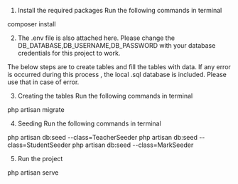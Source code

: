 1) Install the required packages
Run the following commands in terminal

composer install

2) The .env file is also attached here. 
Please change the DB_DATABASE,DB_USERNAME,DB_PASSWORD with your database credentials for this project to work.

The below steps are to create tables and fill the tables with data.
If any error is occurred during this process , the local .sql database is included. 
Please use that in case of error.

3) Creating the tables
Run the following commands in terminal

php artisan migrate

4) Seeding
Run the following commands in terminal

php artisan db:seed --class=TeacherSeeder
php artisan db:seed --class=StudentSeeder
php artisan db:seed --class=MarkSeeder

5) Run the project

php artisan serve
